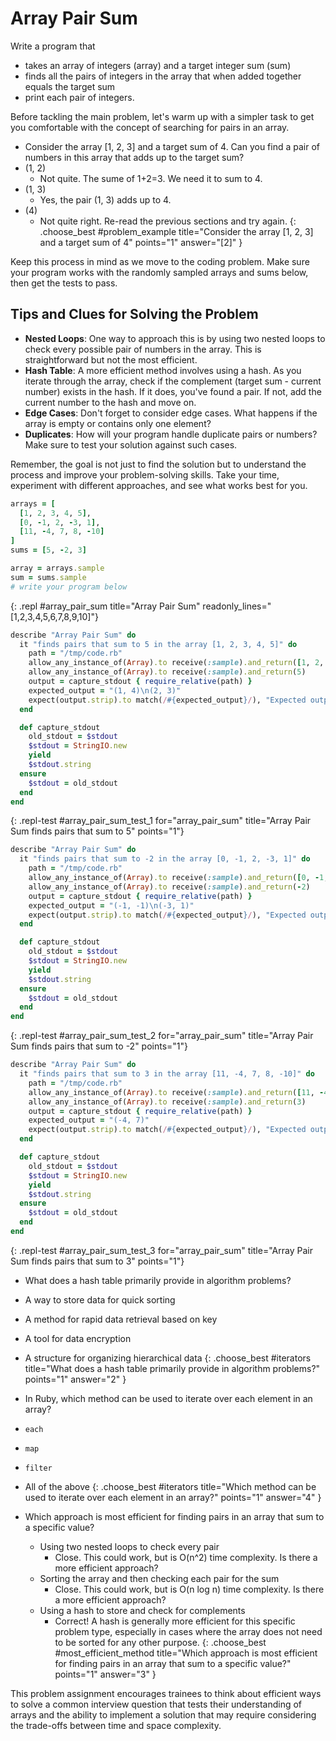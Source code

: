 # Array Pair Sum

Write a program that
- takes an array of integers (array) and a target integer sum (sum)
- finds all the pairs of integers in the array that when added together equals the target sum
- print each pair of integers.

Before tackling the main problem, let's warm up with a simpler task to get you comfortable with the concept of searching for pairs in an array.

- Consider the array [1, 2, 3] and a target sum of 4. Can you find a pair of numbers in this array that adds up to the target sum? 
- (1, 2)
  - Not quite. The sume of 1+2=3. We need it to sum to 4.
- (1, 3)
  - Yes, the pair (1, 3) adds up to 4.
- (4)
  - Not quite right. Re-read the previous sections and try again.
{: .choose_best #problem_example title="Consider the array [1, 2, 3] and a target sum of 4" points="1" answer="[2]" }

Keep this process in mind as we move to the coding problem. Make sure your program works with the randomly sampled arrays and sums below, then get the tests to pass.

## Tips and Clues for Solving the Problem
- **Nested Loops**: One way to approach this is by using two nested loops to check every possible pair of numbers in the array. This is straightforward but not the most efficient.
- **Hash Table**: A more efficient method involves using a hash. As you iterate through the array, check if the complement (target sum - current number) exists in the hash. If it does, you've found a pair. If not, add the current number to the hash and move on.
- **Edge Cases**: Don't forget to consider edge cases. What happens if the array is empty or contains only one element?
- **Duplicates**: How will your program handle duplicate pairs or numbers? Make sure to test your solution against such cases.

Remember, the goal is not just to find the solution but to understand the process and improve your problem-solving skills. Take your time, experiment with different approaches, and see what works best for you.

```ruby
arrays = [
  [1, 2, 3, 4, 5],
  [0, -1, 2, -3, 1],
  [11, -4, 7, 8, -10]
]
sums = [5, -2, 3]

array = arrays.sample
sum = sums.sample
# write your program below
```
{: .repl #array_pair_sum title="Array Pair Sum" readonly_lines="[1,2,3,4,5,6,7,8,9,10]"}

```ruby
describe "Array Pair Sum" do
  it "finds pairs that sum to 5 in the array [1, 2, 3, 4, 5]" do
    path = "/tmp/code.rb"
    allow_any_instance_of(Array).to receive(:sample).and_return([1, 2, 3, 4, 5])
    allow_any_instance_of(Array).to receive(:sample).and_return(5)
    output = capture_stdout { require_relative(path) }
    expected_output = "(1, 4)\n(2, 3)"
    expect(output.strip).to match(/#{expected_output}/), "Expected output to be '#{expected_output}', but was '#{output.strip}'."
  end

  def capture_stdout
    old_stdout = $stdout
    $stdout = StringIO.new
    yield
    $stdout.string
  ensure
    $stdout = old_stdout
  end
end
```
{: .repl-test #array_pair_sum_test_1 for="array_pair_sum" title="Array Pair Sum finds pairs that sum to 5" points="1"}

```ruby
describe "Array Pair Sum" do
  it "finds pairs that sum to -2 in the array [0, -1, 2, -3, 1]" do
    path = "/tmp/code.rb"
    allow_any_instance_of(Array).to receive(:sample).and_return([0, -1, 2, -3, 1])
    allow_any_instance_of(Array).to receive(:sample).and_return(-2)
    output = capture_stdout { require_relative(path) }
    expected_output = "(-1, -1)\n(-3, 1)"
    expect(output.strip).to match(/#{expected_output}/), "Expected output to be '#{expected_output}', but was '#{output.strip}'."
  end

  def capture_stdout
    old_stdout = $stdout
    $stdout = StringIO.new
    yield
    $stdout.string
  ensure
    $stdout = old_stdout
  end
end
```
{: .repl-test #array_pair_sum_test_2 for="array_pair_sum" title="Array Pair Sum finds pairs that sum to -2" points="1"}

```ruby
describe "Array Pair Sum" do
  it "finds pairs that sum to 3 in the array [11, -4, 7, 8, -10]" do
    path = "/tmp/code.rb"
    allow_any_instance_of(Array).to receive(:sample).and_return([11, -4, 7, 8, -10])
    allow_any_instance_of(Array).to receive(:sample).and_return(3)
    output = capture_stdout { require_relative(path) }
    expected_output = "(-4, 7)"
    expect(output.strip).to match(/#{expected_output}/), "Expected output to be '#{expected_output}', but was '#{output.strip}'."
  end

  def capture_stdout
    old_stdout = $stdout
    $stdout = StringIO.new
    yield
    $stdout.string
  ensure
    $stdout = old_stdout
  end
end
```
{: .repl-test #array_pair_sum_test_3 for="array_pair_sum" title="Array Pair Sum finds pairs that sum to 3" points="1"}



- What does a hash table primarily provide in algorithm problems?
- A way to store data for quick sorting
- A method for rapid data retrieval based on key
- A tool for data encryption
- A structure for organizing hierarchical data
{: .choose_best #iterators title="What does a hash table primarily provide in algorithm problems?" points="1" answer="2" }

- In Ruby, which method can be used to iterate over each element in an array?
- `each`
- `map`
- `filter`
- All of the above
{: .choose_best #iterators title="Which method can be used to iterate over each element in an array?" points="1" answer="4" }

- Which approach is most efficient for finding pairs in an array that sum to a specific value?
  - Using two nested loops to check every pair
    - Close. This could work, but is O(n^2) time complexity. Is there a more efficient approach?
  - Sorting the array and then checking each pair for the sum
    - Close. This could work, but is O(n log n) time complexity. Is there a more efficient approach?
  - Using a hash to store and check for complements
    - Correct! A hash is generally more efficient for this specific problem type, especially in cases where the array does not need to be sorted for any other purpose.
{: .choose_best #most_efficient_method title="Which approach is most efficient for finding pairs in an array that sum to a specific value?" points="1" answer="3" }


<!-- TODO: follow on short answer question -->
<!-- Explain how a hash table can be used to find a pair of numbers in an array that sum up to a given target. Please explain the time and space complexity for this approach.

Sample Answer: A hash table can be used to track the elements we've seen as we iterate through the array. For each element, we calculate its complement by subtracting the element from the target sum. We then check if this complement is already in our hash table. If it is, we've found a pair that sums up to the target. If not, we add the current element to the hash table and continue. This allows for efficient lookups and avoids the need for nested loops, significantly reducing the time complexity from O(n^2) to O(n). -->


This problem assignment encourages trainees to think about efficient ways to solve a common interview question that tests their understanding of arrays and the ability to implement a solution that may require considering the trade-offs between time and space complexity.
